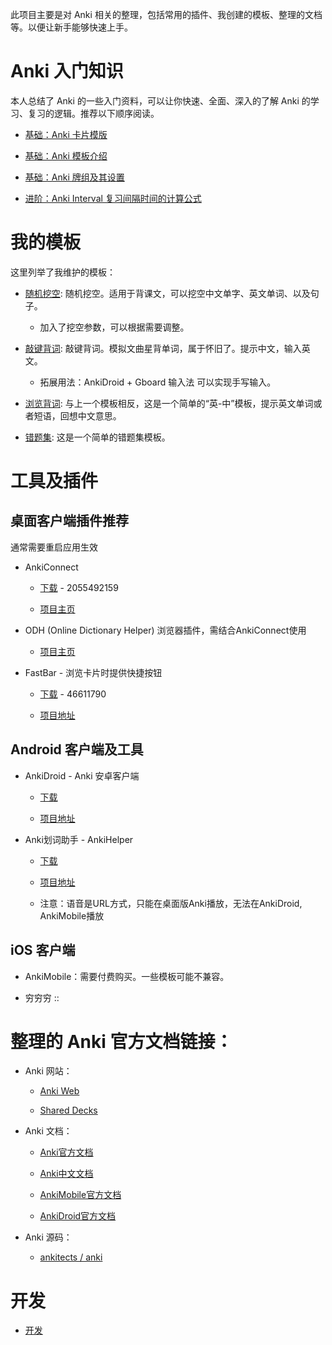 此项目主要是对 Anki 相关的整理，包括常用的插件、我创建的模板、整理的文档等。以便让新手能够快速上手。

# Anki 入门知识

本人总结了 Anki 的一些入门资料，可以让你快速、全面、深入的了解 Anki 的学习、复习的逻辑。推荐以下顺序阅读。

* [基础：Anki 卡片模版](https://open-spaced-repetition.github.io/anki-manual-zh-CN/templates/fields.html)

* [基础：Anki 模板介绍](Anki%20%E6%A8%A1%E6%9D%BF.md)

* [基础：Anki 牌组及其设置](Anki%20Deck.md)

* [进阶：Anki Interval 复习间隔时间的计算公式](Anki%20Interval.md)

# 我的模板

这里列举了我维护的模板：

- [随机挖空](%E9%9A%8F%E5%8D%B3%E6%8C%96%E7%A9%BA/): 随机挖空。适用于背课文，可以挖空中文单字、英文单词、以及句子。

  - 加入了挖空参数，可以根据需要调整。

- [敲键背词](%E6%95%B2%E9%94%AE%E8%83%8C%E8%AF%8D/): 敲键背词。模拟文曲星背单词，属于怀旧了。提示中文，输入英文。

  - 拓展用法：AnkiDroid + Gboard 输入法 可以实现手写输入。

- [浏览背词](%E6%B5%8F%E8%A7%88%E8%83%8C%E8%AF%8D/): 与上一个模板相反，这是一个简单的“英-中”模板，提示英文单词或者短语，回想中文意思。

- [错题集](%E9%94%99%E9%A2%98%E9%9B%86/): 这是一个简单的错题集模板。

# 工具及插件

## 桌面客户端插件推荐

通常需要重启应用生效

- AnkiConnect

  - [下载](https://ankiweb.net/shared/info/2055492159) - 2055492159

  - [项目主页](https://foosoft.net/projects/anki-connect/)

- ODH (Online Dictionary Helper) 浏览器插件，需结合AnkiConnect使用

  - [项目主页](https://github.com/ninja33/ODH)

- FastBar - 浏览卡片时提供快捷按钮

  - [下载](https://ankiweb.net/shared/info/46611790) - 46611790

  - [项目地址](https://github.com/ankipalace/Fastbar-with-nightmode-support)

## Android 客户端及工具

- AnkiDroid - Anki 安卓客户端

  - [下载](https://f-droid.org/repository/browse/?fdid=com.ichi2.anki)

  - [项目地址](https://github.com/ankidroid/Anki-Android)

- Anki划词助手 - AnkiHelper

  - [下载](https://www.coolapk.com/apk/com.mmjang.ankihelper)

  - [项目地址](https://github.com/mmjang/ankihelper)

  - 注意：语音是URL方式，只能在桌面版Anki播放，无法在AnkiDroid, AnkiMobile播放

## iOS 客户端

- AnkiMobile：需要付费购买。一些模板可能不兼容。

- 穷穷穷 ::

# 整理的 Anki 官方文档链接：

- Anki 网站：

  - [Anki Web](https://ankiweb.net/decks/)

  - [Shared Decks](https://ankiweb.net/shared/decks/)

- Anki 文档：

  - [Anki官方文档](https://docs.ankiweb.net/)

  - [Anki中文文档](https://open-spaced-repetition.github.io/anki-manual-zh-CN/)

  - [AnkiMobile官方文档](https://docs.ankimobile.net/)

  - [AnkiDroid官方文档](https://docs.ankidroid.org/)

- Anki 源码：

  - [ankitects / anki](https://github.com/ankitects/anki)

# 开发

* [开发](dev/)
